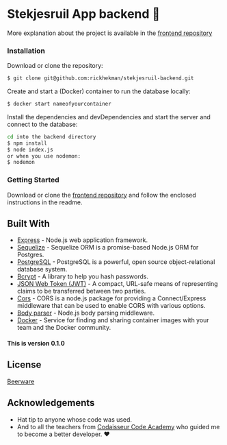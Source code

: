 # Stekjesruil App backend :seedling:

More explanation about the project is available in the [frontend repository](https://github.com/rickhekman/stekjesruil-frontend)

### Installation

Download or clone the repository:
```sh
$ git clone git@github.com:rickhekman/stekjesruil-backend.git
```

Create and start a (Docker) container to run the database locally: 
```sh
$ docker start nameofyourcontainer
```

Install the dependencies and devDependencies and start the server and connect to the database:
```sh
cd into the backend directory
$ npm install
$ node index.js
or when you use nodemon:
$ nodemon
```

### Getting Started
Download or clone the [frontend repository](https://github.com/rickhekman/stekjesruil-frontend) and follow the enclosed instructions in the readme.

## Built With

* [Express](https://expressjs.com/) - Node.js web application framework.
* [Sequelize](https://sequelize.org/) - Sequelize ORM is a promise-based Node.js ORM for Postgres.
* [PostgreSQL](https://www.postgresql.org/) - PostgreSQL is a powerful, open source object-relational database system.
* [Bcrypt](https://www.npmjs.com/package/bcrypt) - A library to help you hash passwords.
* [JSON Web Token (JWT)](https://tools.ietf.org/html/rfc7519) - A compact, URL-safe means of representing
   claims to be transferred between two parties.
* [Cors](https://www.npmjs.com/package/cors) - CORS is a node.js package for providing a Connect/Express middleware that can be used to enable CORS with various options.
* [Body parser](https://www.npmjs.com/package/body-parser) - Node.js body parsing middleware.
* [Docker](https://www.docker.com/) - Service for finding and sharing container images with your team and the Docker community.

#### This is version 0.1.0  

License
----
[Beerware](https://en.wikipedia.org/wiki/Beerware)

## Acknowledgements

* Hat tip to anyone whose code was used.
* And to all the teachers from [Codaisseur Code Academy](https://codaisseur.com/) who guided me to become a better developer. :heart: